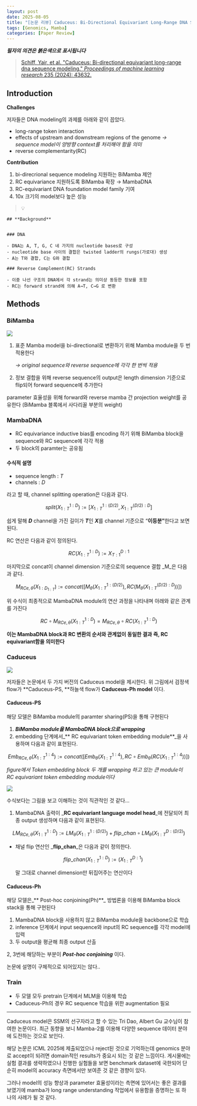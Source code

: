 ```yaml
---
layout: post
date: 2025-08-05
title: "[논문 리뷰] Caduceus: Bi-Directional Equivariant Long-Range DNA Sequence Modeling"
tags: [Genomics, Mamba]
categories: [Paper Review]
---
```


<span class="notion-red">_**필자의 의견은 붉은색으로 표시됩니다**_</span>


> [Schiff, Yair, et al. "Caduceus: Bi-directional equivariant long-range dna sequence modeling." ](https://pmc.ncbi.nlm.nih.gov/articles/PMC12189541/)[_Proceedings of machine learning research_](https://pmc.ncbi.nlm.nih.gov/articles/PMC12189541/)[ 235 (2024): 43632.](https://pmc.ncbi.nlm.nih.gov/articles/PMC12189541/)



## Introduction


**Challenges**


저자들은 DNA modeling의 과제를 아래와 같이 꼽았다.

- long-range token interaction
- effects of upstream and downstream regions of the genome 
_→ sequence model이 양방향 context를 처리해야 함을 의미_
- reverse complementarity(RC)

**Contribution**

1. bi-direcrional sequence modeling 지원하는 BiMamba 제안
1. RC equivariance 지원하도록 BiMamba 확장 → MambaDNA
1. RC-equivariant DNA foundation model family 기여
1. 10x 크기의 model보다 높은 성능

> 💡 


	## **Background**


	### DNA

	- DNA는 A, T, G, C 네 가지의 nucleotide bases로 구성
	- nucleotide base 사이의 결합은 twisted ladder의 rungs(가로대) 생성
	- A는 T와 결합, C는 G와 결합

	### Reverse Complement(RC) Strands

	- 이중 나선 구조의 DNA에서 각 strand는 의미상 동등한 정보를 포함
	- RC는 forward strand에 의해 A→T, C→G 로 변환


## Methods



### BiMamba


![](https://prod-files-secure.s3.us-west-2.amazonaws.com/542b861c-36a8-4051-84e5-8804b6728dba/2c247d59-7815-4980-99f0-8f0d21f445a7/image.png?X-Amz-Algorithm=AWS4-HMAC-SHA256&X-Amz-Content-Sha256=UNSIGNED-PAYLOAD&X-Amz-Credential=ASIAZI2LB466TIGYLQY6%2F20250824%2Fus-west-2%2Fs3%2Faws4_request&X-Amz-Date=20250824T150059Z&X-Amz-Expires=3600&X-Amz-Security-Token=IQoJb3JpZ2luX2VjEOr%2F%2F%2F%2F%2F%2F%2F%2F%2F%2FwEaCXVzLXdlc3QtMiJIMEYCIQCQz2EsF55kETF2HBFPGKdbAtvZRnvmYj%2Bm6tRbb%2Fxk6wIhANGZz2yY68sSYzdKI5q1U791THqwS0khHmwnGqWsnoF2Kv8DCEMQABoMNjM3NDIzMTgzODA1IgwowhYjr70fs6LW5jsq3AORDCHp4%2FAdHRA5IBytHyX6Ah%2FB5FpxJk1ziuFbKJMC7xZLs1SJYRU93Gshj05CKyPGbBZ9uvkqfa4IFNycBgcW5X9VHQ6Oyr%2FKRl11fAMa3JhraIV9pF0z7kyLaTmRvEfhN3KxSc3m3rHuIngVX3OH7%2FlgBJ6h2kVxOtRMIgJlOhNMqC0aM0cUC09Bfz23UsL0snwSFyXt2yPZM9LxJEsdPzzlZfXtss86pkgqDHWyTxdBkrU5Gi9l2QyZY8jPmkVVIrY6KU0ioTVmrFu7AFfQLeFlZUiUqp0juRjRnCl6mu5JUZRqKjhzrNC32ng3wPaskNWgT9CuVJhwSknXuPhnsIL4gJJ0%2BbfDawjE1CkTiQmW%2FniWtg3LDYjocqJPDwDd%2FABHkMRstY1qkS6DlgLZ9JD7cLVNHE58hkx6YPQI4JqKL%2FJP%2BdTEqp6oJUT8znPpmu952EVcHM1paIv%2FtC5fkDyevzaB9P%2BvMdIkbyUNo5HJSYtu1LyOHqfklVFbvGqKO585mKsLx33i5GicC%2B3FKWWeVOWW%2BLuQxyv7rSwJeUgqzXrYY6Ob8WbF5mp2axhNeX8M92pcXrmF0rOBKL%2F2qH%2FSIhlxXS7ZeepPiOTVLW%2BAb5cuKQY9YxXHSDC6vavFBjqkAdJkk2Ga0YdgeHJG9MjOSI2kDpY6V%2Fgw%2BeY54mkvsxoAu%2Fw4sZiWQJgaHk6yR4pTi4ZfQVD3LQFyMz8vK2NAd2xPHxCYNySGO%2FVmkze3eyio6fP2SEwaDjusKHC6j1HWHzLQ5DAi8ADvDUEWcpEoTCrTBR2MGbuKehk1F7fcy%2F1Onf0%2BW59olss9GPcCSy%2FjyD8pGcsnDggYsRsDLczyd2BhMWVt&X-Amz-Signature=c729ff9d34e0483c063bb4f46b6a2dab1eaa426f17004869914c0c2e92d6a285&X-Amz-SignedHeaders=host&x-amz-checksum-mode=ENABLED&x-id=GetObject)

1. 표준 Mamba model을 bi-directional로 변환하기 위해 Mamba module을 두 번 적용한다

	_→ original sequence와 reverse sequence에 각각 한 번씩 적용_

1. 정보 결합을 위해 reverse sequence의 output은 length dimension 기준으로 flip되어 forward sequence에 추가한다

parameter 효율성을 위해 forward와 reverse mamba 간 projection weight를 공유한다 (BiMamba 블록에서 사다리꼴 부분의 weight)



### MambaDNA

- RC equivariance inductive bias를 encoding 하기 위해 BiMamba block을 sequence와 RC sequence에 각각 적용
- 두 block의 paramter는 공유됨


#### 수식적 설명

- sequence length : _T_
- channels : _D_

라고 할 때,  channel splitting operation은 다음과 같다.


$$
split(X^{1:D}_{1:T}):=[X^{1:(D/2)}_{1:T},X^{(D/2):D}_{1:T}]
$$


<span class="notion-red">쉽게 말해 </span><span class="notion-red">_**D**_</span><span class="notion-red"> channel을 가진 길이가 </span><span class="notion-red">_**T**_</span><span class="notion-red">인 </span><span class="notion-red">_**X**_</span><span class="notion-red">를 channel 기준으로 “</span><span class="notion-red">**이등분”**</span><span class="notion-red">한다고 보면 된다.</span>


RC 연산은 다음과 같이 정의된다.


$$
RC(X^{1:D}_{1:T}):=X^{D:1}_{T:1}
$$


마지막으로 concat이 channel dimension 기준으로의 sequence 결합 _M_은 다음과 같다.


$$
M_{RCe,\theta}(X_{1:D_{1:T}}):=concat([M_{\theta}(X^{1:(D/2)}_{1:T}),RC(M_{\theta}(X^{(D/2):D}_{1:T}))])
$$


위 수식이 최종적으로 MambaDNA module의 연산 과정을 나타내며 아래와 같은 관계를 가진다


$$
RC\circ M_{RCe,\theta}(X^{1:D}_{1:T}) = M_{RCe,\theta} \circ RC(X^{1:D}_{1:T})
$$


**이는 MambaDNA block과 RC 변환의 순서와 관계없이 동일한 결과 즉, RC equivariant함을 의미한다**



### Caduceus


![](https://prod-files-secure.s3.us-west-2.amazonaws.com/542b861c-36a8-4051-84e5-8804b6728dba/f94a60d7-8145-473b-aef9-7c68d3ec604a/image.png?X-Amz-Algorithm=AWS4-HMAC-SHA256&X-Amz-Content-Sha256=UNSIGNED-PAYLOAD&X-Amz-Credential=ASIAZI2LB466TIGYLQY6%2F20250824%2Fus-west-2%2Fs3%2Faws4_request&X-Amz-Date=20250824T150059Z&X-Amz-Expires=3600&X-Amz-Security-Token=IQoJb3JpZ2luX2VjEOr%2F%2F%2F%2F%2F%2F%2F%2F%2F%2FwEaCXVzLXdlc3QtMiJIMEYCIQCQz2EsF55kETF2HBFPGKdbAtvZRnvmYj%2Bm6tRbb%2Fxk6wIhANGZz2yY68sSYzdKI5q1U791THqwS0khHmwnGqWsnoF2Kv8DCEMQABoMNjM3NDIzMTgzODA1IgwowhYjr70fs6LW5jsq3AORDCHp4%2FAdHRA5IBytHyX6Ah%2FB5FpxJk1ziuFbKJMC7xZLs1SJYRU93Gshj05CKyPGbBZ9uvkqfa4IFNycBgcW5X9VHQ6Oyr%2FKRl11fAMa3JhraIV9pF0z7kyLaTmRvEfhN3KxSc3m3rHuIngVX3OH7%2FlgBJ6h2kVxOtRMIgJlOhNMqC0aM0cUC09Bfz23UsL0snwSFyXt2yPZM9LxJEsdPzzlZfXtss86pkgqDHWyTxdBkrU5Gi9l2QyZY8jPmkVVIrY6KU0ioTVmrFu7AFfQLeFlZUiUqp0juRjRnCl6mu5JUZRqKjhzrNC32ng3wPaskNWgT9CuVJhwSknXuPhnsIL4gJJ0%2BbfDawjE1CkTiQmW%2FniWtg3LDYjocqJPDwDd%2FABHkMRstY1qkS6DlgLZ9JD7cLVNHE58hkx6YPQI4JqKL%2FJP%2BdTEqp6oJUT8znPpmu952EVcHM1paIv%2FtC5fkDyevzaB9P%2BvMdIkbyUNo5HJSYtu1LyOHqfklVFbvGqKO585mKsLx33i5GicC%2B3FKWWeVOWW%2BLuQxyv7rSwJeUgqzXrYY6Ob8WbF5mp2axhNeX8M92pcXrmF0rOBKL%2F2qH%2FSIhlxXS7ZeepPiOTVLW%2BAb5cuKQY9YxXHSDC6vavFBjqkAdJkk2Ga0YdgeHJG9MjOSI2kDpY6V%2Fgw%2BeY54mkvsxoAu%2Fw4sZiWQJgaHk6yR4pTi4ZfQVD3LQFyMz8vK2NAd2xPHxCYNySGO%2FVmkze3eyio6fP2SEwaDjusKHC6j1HWHzLQ5DAi8ADvDUEWcpEoTCrTBR2MGbuKehk1F7fcy%2F1Onf0%2BW59olss9GPcCSy%2FjyD8pGcsnDggYsRsDLczyd2BhMWVt&X-Amz-Signature=e8f45f0514882587cca73e800d847f0ba7dd6359c595afe8b864a03cdb0a1975&X-Amz-SignedHeaders=host&x-amz-checksum-mode=ENABLED&x-id=GetObject)


저자들은 논문에서 두 가지 버전의 Caduceus model을 제시한다. 위 그림에서 검정색 flow가 **Caduceus-PS, **하늘색 flow가 **Caduceus-Ph model** 이다.



#### Caduceus-PS


해당 모델은 BiMamba module의 paramter sharing(PS)을 통해 구현된다

1. _**BiMamba module을 MambaDNA block으로 wrapping**_
1. embedding 단계에서_** RC equivariant token embedding module**_을 사용하며 다음과 같이 표현된다.

$$
Emb_{RCe,\theta}(X^{1:4}_{1:T}):=concat([Emb_{\theta}(X^{1:4}_{1:T}),RC \circ Emb_{\theta}(RC(X^{1:4}_{1:T}))])
$$


_figure에서 Token embedding block 두 개를 wrapping 하고 있는 큰 module이 RC equivariant token embedding module이다_


![](https://prod-files-secure.s3.us-west-2.amazonaws.com/542b861c-36a8-4051-84e5-8804b6728dba/b175e4da-71eb-4e91-8c23-a06dabe673c9/image.png?X-Amz-Algorithm=AWS4-HMAC-SHA256&X-Amz-Content-Sha256=UNSIGNED-PAYLOAD&X-Amz-Credential=ASIAZI2LB466TIGYLQY6%2F20250824%2Fus-west-2%2Fs3%2Faws4_request&X-Amz-Date=20250824T150059Z&X-Amz-Expires=3600&X-Amz-Security-Token=IQoJb3JpZ2luX2VjEOr%2F%2F%2F%2F%2F%2F%2F%2F%2F%2FwEaCXVzLXdlc3QtMiJIMEYCIQCQz2EsF55kETF2HBFPGKdbAtvZRnvmYj%2Bm6tRbb%2Fxk6wIhANGZz2yY68sSYzdKI5q1U791THqwS0khHmwnGqWsnoF2Kv8DCEMQABoMNjM3NDIzMTgzODA1IgwowhYjr70fs6LW5jsq3AORDCHp4%2FAdHRA5IBytHyX6Ah%2FB5FpxJk1ziuFbKJMC7xZLs1SJYRU93Gshj05CKyPGbBZ9uvkqfa4IFNycBgcW5X9VHQ6Oyr%2FKRl11fAMa3JhraIV9pF0z7kyLaTmRvEfhN3KxSc3m3rHuIngVX3OH7%2FlgBJ6h2kVxOtRMIgJlOhNMqC0aM0cUC09Bfz23UsL0snwSFyXt2yPZM9LxJEsdPzzlZfXtss86pkgqDHWyTxdBkrU5Gi9l2QyZY8jPmkVVIrY6KU0ioTVmrFu7AFfQLeFlZUiUqp0juRjRnCl6mu5JUZRqKjhzrNC32ng3wPaskNWgT9CuVJhwSknXuPhnsIL4gJJ0%2BbfDawjE1CkTiQmW%2FniWtg3LDYjocqJPDwDd%2FABHkMRstY1qkS6DlgLZ9JD7cLVNHE58hkx6YPQI4JqKL%2FJP%2BdTEqp6oJUT8znPpmu952EVcHM1paIv%2FtC5fkDyevzaB9P%2BvMdIkbyUNo5HJSYtu1LyOHqfklVFbvGqKO585mKsLx33i5GicC%2B3FKWWeVOWW%2BLuQxyv7rSwJeUgqzXrYY6Ob8WbF5mp2axhNeX8M92pcXrmF0rOBKL%2F2qH%2FSIhlxXS7ZeepPiOTVLW%2BAb5cuKQY9YxXHSDC6vavFBjqkAdJkk2Ga0YdgeHJG9MjOSI2kDpY6V%2Fgw%2BeY54mkvsxoAu%2Fw4sZiWQJgaHk6yR4pTi4ZfQVD3LQFyMz8vK2NAd2xPHxCYNySGO%2FVmkze3eyio6fP2SEwaDjusKHC6j1HWHzLQ5DAi8ADvDUEWcpEoTCrTBR2MGbuKehk1F7fcy%2F1Onf0%2BW59olss9GPcCSy%2FjyD8pGcsnDggYsRsDLczyd2BhMWVt&X-Amz-Signature=02f622926837de361ff4f8eaa4776f93938f782c2c647cebbd36c20fbfc03b0a&X-Amz-SignedHeaders=host&x-amz-checksum-mode=ENABLED&x-id=GetObject)


<span class="notion-red">수식보다는 그림을 보고 이해하는 것이 직관적인 것 같다…</span>

1. MambaDNA 출력이 _**RC equivariant language model head**_에 전달되어 최종 output 생성하며 다음과 같이 표현된다.

$$
LM_{RCe,\theta}(X^{1:D}_{1:T}):= LM_{\theta}(X^{1:(D/2)}_{1:T})+flip\_chan\circ LM_{\theta}(X^{D:(D/2)}_{1:T})
$$

- 채널 flip 연산인 _**flip\_chan**_은 다음과 같이 정의한다.

	$$
	flip\_chan(X^{1:D}_{1:T}):=(X^{D:1}_{1:T})
	$$


	말 그대로 channel dimension만 뒤집어주는 연산이다



#### Caduceus-Ph


해당 모델은_** Post-hoc conjoining(Ph)**_ 방법론을 이용해 BiMamba block stack을 통해 구현된다

1. MambaDNA block을 사용하지 않고 BiMamba module을 backbone으로 학습
1. inference 단계에서 input sequence와 input의 RC sequence를 각각 model에 입력
1. 두 output을 평균해 최종 output 산출

2, 3번에 해당하는 부분이 _**Post-hoc conjoining**_ 이다.


<span class="notion-red">논문에 설명이 구체적으로 되어있지는 않다..</span>



### Train

- 두 모델 모두 pretrain 단계에서 MLM을 이용해 학습
- Caduceus-Ph의 경우 RC sequence 학습을 위한 augmentation 필요

---


<span class="notion-red">Caduceus model은 SSM의 선구자라고 할 수 있는 Tri Dao, Albert Gu 교수님이 참여한 논문이다. 최근 동향을 보니 Mamba-2를 이용해 다양한 sequence 데이터 분야에 도전하는 것으로 보인다.</span>


<span class="notion-red">해당 논문은 ICML 2025에 제출되었으나 reject된 것으로 기억하는데 genomics 분야로 accept이 되려면 domain적인 results가 중요시 되는 것 같은 느낌이다. 게시물에는 실험 결과를 생략하였으나 진행한 실험들을 보면 benchmark dataset에 국한되어 단순히 model의 accuracy 측면에서만 보여준 것 같은 경향이 있다.</span>


<span class="notion-red">그러나 model의 성능 향상과 parameter 효율성이라는 측면에 있어서는 좋은 결과를 보였기에 mamba가 long range understanding 작업에서 유용함을 증명하는 또 하나의 사례가 될 것 같다.</span>

